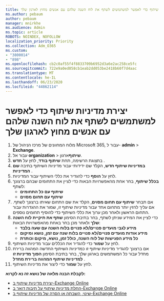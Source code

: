 ```yaml
---
title: יצירת מדיניות שיתוף כדי לאפשר למשתמשים לשתף את לוח השנה שלהם עם אנשים מחוץ לארגון שלך
ms.author: pebaum
author: pebaum
manager: mnirkhe
ms.audience: Admin
ms.topic: article
ROBOTS: NOINDEX, NOFOLLOW
localization_priority: Priority
ms.collection: Adm_O365
ms.custom:
- "3800014"
- "898"
ms.openlocfilehash: cb2c0af55f4f8833709b6952d3a6e2ac258ce5fc
ms.sourcegitcommit: 722e9a0ed058cb1eab2dd053be2418b60f7d4aac
ms.translationtype: MT
ms.contentlocale: he-IL
ms.lasthandoff: 06/23/2020
ms.locfileid: "44862114"
---
```

# <a name="create-a-sharing-policy-to-allow-your-users-to-share-their-calendar-with-people-outside-your-organization"></a>יצירת מדיניות שיתוף כדי לאפשר למשתמשים לשתף את לוח השנה שלהם עם אנשים מחוץ לארגון שלך

1. מלוח המחוונים של מרכז הניהול של Microsoft 365, עבור ל- **admin**  >  **Exchange**.
2. עבור אל **organization**  >  **שיתוף**ארגון.
3. בתצוגת הרשימה, תחת **שיתוף בודד**, לחץ על **חדש** .
4. **במדיניות שיתוף חדש**, הקלד שם ידידותי עבור מדיניות השיתוף בתיבה **שם המדיניות** .
5. לחץ על **הוסף** כדי להגדיר את כללי השיתוף עבור המדיניות.
6. **בכלל שיתוף**, בחר אחת מהאפשרויות הבאות כדי לציין את התחומים שבהם ברצונך לשתף:
    - **שיתוף עם כל התחומים**
    - **שיתוף עם תחום מסוים**
8. אם תבחר **שיתוף עם תחום מסוים**, הקלד את שם התחום שאיתו ברצונך לשתף. אם עליך להזין יותר מתחום אחד עבור מדיניות שיתוף זו, שמור את ההגדרות עבור התחום הראשון ולאחר מכן ערוך את כללי השיתוף כדי להוסיף תחומים נוספים.
9. כדי לציין את המידע שניתן לשתף, בחר בתיבת הסימון **שתף את תיקיית לוח השנה שלך** ולאחר מכן בחר באחת מהאפשרויות הבאות:
    - **מידע לגבי מועדים פנויים/לא פנויים בלוח השנה עם שעה בלבד**
    - **מידע אודות מועדים פנויים/לא פנויים בלוח שנה עם זמן, נושא ומיקום**
    - **כל מידע הפגישות של לוח השנה, כולל זמן, נושא, מיקום וכותרת**
11. לחץ על **שמור** כדי להגדיר את הכללים עבור מדיניות השיתוף.
12. אם ברצונך להגדיר מדיניות שיתוף זו כמדיניות השיתוף החדשה המהווה ברירת מחדל עבור כל המשתמשים בארגון שלך, בחר בתיבת הסימון **הפוך מדיניות זו למדיניות שיתוף המהווה ברירת מחדל** .
13. לחץ על **שמור** כדי ליצור את מדיניות השיתוף.  

**לקבלת הבנה מלאה של נושא זה נא לקרוא:**

- [יצירת מדיניות שיתוף ב-Exchange Online](https://docs.microsoft.com/exchange/sharing/sharing-policies/create-a-sharing-policy)
- [החלת מדיניות שיתוף על תיבות דואר ב-Exchange Online](https://docs.microsoft.com/exchange/sharing/sharing-policies/apply-a-sharing-policy)
- [שינוי, השבתה או הסרה של מדיניות שיתוף ב-Exchange Online](https://docs.microsoft.com/exchange/sharing/sharing-policies/modify-a-sharing-policy)